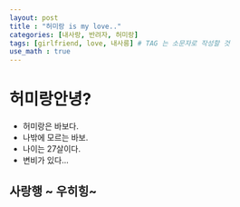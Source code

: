 ```yaml
---
layout: post
title : "허미랑 is my love.."
categories: [내사랑, 반려자, 허미랑]
tags: [girlfriend, love, 내사릉] # TAG 는 소문자로 작성할 것
use_math : true
---
```


# **허미랑안녕?**

- 허미랑은 바보다.
- 나밖에 모르는 바보.
- <span class="custom_underline_green">나이는 27살이다.</span>
- <span class="custom_underline">변비가 있다...</span>

## **사랑행 ~ 우히힝~**